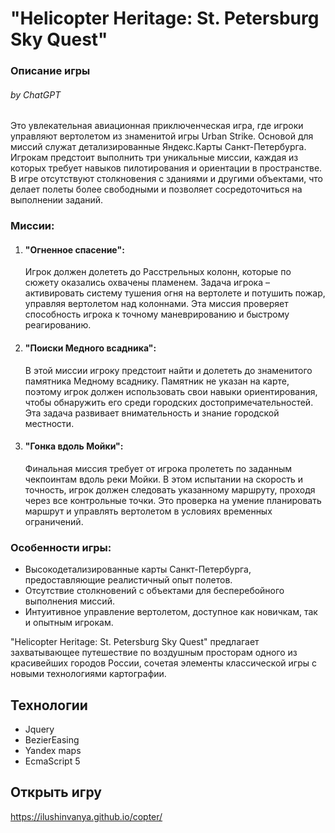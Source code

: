 # "Helicopter Heritage: St. Petersburg Sky Quest"

### Описание игры
###### by ChatGPT

Это увлекательная авиационная приключенческая игра, где игроки управляют вертолетом из знаменитой игры Urban Strike. Основой для миссий служат детализированные Яндекс.Карты Санкт-Петербурга. Игрокам предстоит выполнить три уникальные миссии, каждая из которых требует навыков пилотирования и ориентации в пространстве. В игре отсутствуют столкновения с зданиями и другими объектами, что делает полеты более свободными и позволяет сосредоточиться на выполнении заданий.


### Миссии:

1. #### "Огненное спасение":
   Игрок должен долететь до Расстрельных колонн, которые по сюжету оказались охвачены пламенем. Задача игрока – активировать систему тушения огня на вертолете и потушить пожар, управляя вертолетом над колоннами. Эта миссия проверяет способность игрока к точному маневрированию и быстрому реагированию.

2. #### "Поиски Медного всадника":
   В этой миссии игроку предстоит найти и долететь до знаменитого памятника Медному всаднику. Памятник не указан на карте, поэтому игрок должен использовать свои навыки ориентирования, чтобы обнаружить его среди городских достопримечательностей. Эта задача развивает внимательность и знание городской местности.

3. #### "Гонка вдоль Мойки":
   Финальная миссия требует от игрока пролететь по заданным чекпоинтам вдоль реки Мойки. В этом испытании на скорость и точность, игрок должен следовать указанному маршруту, проходя через все контрольные точки. Это проверка на умение планировать маршрут и управлять вертолетом в условиях временных ограничений.

### Особенности игры:
- Высокодетализированные карты Санкт-Петербурга, предоставляющие реалистичный опыт полетов.
- Отсутствие столкновений с объектами для бесперебойного выполнения миссий.
- Интуитивное управление вертолетом, доступное как новичкам, так и опытным игрокам.

"Helicopter Heritage: St. Petersburg Sky Quest" предлагает захватывающее путешествие по воздушным просторам одного из красивейших городов России, сочетая элементы классической игры с новыми технологиями картографии.

## Технологии

- Jquery
- BezierEasing
- Yandex maps
- EcmaScript 5


## Открыть игру

https://ilushinvanya.github.io/copter/
